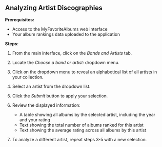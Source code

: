 ## Analyzing Artist Discographies <!-- {docsify-ignore} -->

**Prerequisites:**

- Access to the MyFavoriteAlbums web interface
- Your album rankings data uploaded to the application

**Steps:**

1. From the main interface, click on the _Bands and Artists_ tab.

2. Locate the _Choose a band or artist:_ dropdown menu.

3. Click on the dropdown menu to reveal an alphabetical list of all artists in your collection.

4. Select an artist from the dropdown list.

5. Click the _Submit_ button to apply your selection.

6. Review the displayed information:

   - A table showing all albums by the selected artist, including the year and your rating
   - Text showing the total number of albums ranked for this artist
   - Text showing the average rating across all albums by this artist

7. To analyze a different artist, repeat steps 3-5 with a new selection.
